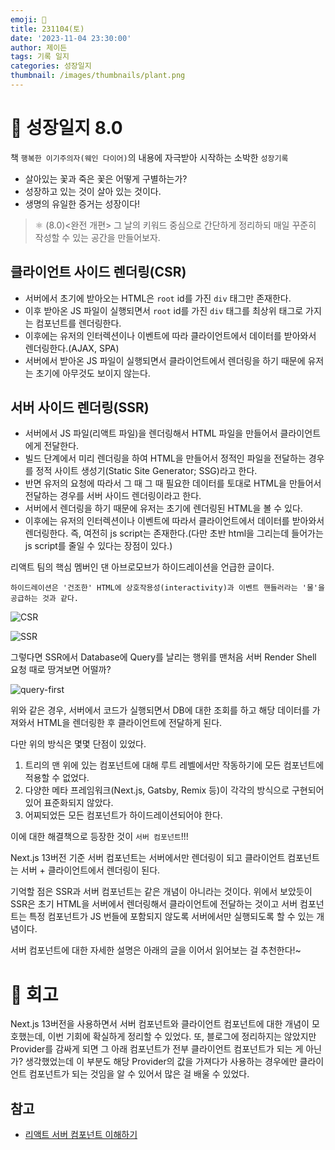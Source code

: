 ```yaml
---
emoji: 🌱
title: 231104(토)
date: '2023-11-04 23:30:00'
author: 제이든
tags: 기록 일지
categories: 성장일지
thumbnail: /images/thumbnails/plant.png
---
```


# 🌱 성장일지 8.0

책 `행복한 이기주의자(웨인 다이어)`의 내용에 자극받아 시작하는 소박한 `성장기록`

- 살아있는 꽃과 죽은 꽃은 어떻게 구별하는가?
- 성장하고 있는 것이 살아 있는 것이다.
- 생명의 유일한 증거는 성장이다!

> ⚛ (8.0)<완전 개편> 그 날의 키워드 중심으로 간단하게 정리하되 매일 꾸준히 작성할 수 있는 공간을 만들어보자.

## 클라이언트 사이드 렌더링(CSR)

- 서버에서 초기에 받아오는 HTML은 `root` id를 가진 `div` 태그만 존재한다.
- 이후 받아온 JS 파일이 실행되면서 `root` id를 가진 `div` 태그를 최상위 태그로 가지는 컴포넌트를 렌더링한다.
- 이후에는 유저의 인터렉션이나 이벤트에 따라 클라이언트에서 데이터를 받아와서 렌더링한다.(AJAX, SPA)
- 서버에서 받아온 JS 파일이 실행되면서 클라이언트에서 렌더링을 하기 때문에 유저는 초기에 아무것도 보이지 않는다.

## 서버 사이드 렌더링(SSR)

- 서버에서 JS 파일(리액트 파일)을 렌더링해서 HTML 파일을 만들어서 클라이언트에게 전달한다.
- 빌드 단계에서 미리 렌더링을 하여 HTML을 만들어서 정적인 파일을 전달하는 경우를 정적 사이트 생성기(Static Site Generator; SSG)라고 한다.
- 반면 유저의 요청에 따라서 그 때 그 때 필요한 데이터를 토대로 HTML을 만들어서 전달하는 경우를 서버 사이드 렌더링이라고 한다.
- 서버에서 렌더링을 하기 때문에 유저는 초기에 렌더링된 HTML을 볼 수 있다.
- 이후에는 유저의 인터렉션이나 이벤트에 따라서 클라이언트에서 데이터를 받아와서 렌더링한다. 즉, 여전히 js script는 존재한다.(다만 초반 html을 그리는데 들어가는 js script를 줄일 수 있다는 장점이 있다.)

리액트 팀의 핵심 멤버인 댄 아브로모브가 하이드레이션을 언급한 글이다.

`하이드레이션은 '건조한' HTML에 상호작용성(interactivity)과 이벤트 핸들러라는 '물'을 공급하는 것과 같다.`

![CSR](/images/posts/steadily/growth-diary/2023/11/csr.png)

![SSR](/images/posts/steadily/growth-diary/2023/11/ssr.png)

그렇다면 SSR에서 Database에 Query를 날리는 행위를 맨처음 서버 Render Shell 요청 때로 땅겨보면 어떨까?

![query-first](/images/posts/steadily/growth-diary/2023/11/query-first.png)

위와 같은 경우, 서버에서 코드가 실행되면서 DB에 대한 조회를 하고 해당 데이터를 가져와서 HTML을 렌더링한 후 클라이언트에 전달하게 된다.

다만 위의 방식은 몇몇 단점이 있었다.

1. 트리의 맨 위에 있는 컴포넌트에 대해 루트 레벨에서만 작동하기에 모든 컴포넌트에 적용할 수 없었다.
2. 다양한 메타 프레임워크(Next.js, Gatsby, Remix 등)이 각각의 방식으로 구현되어있어 표준화되지 않았다.
3. 어찌되었든 모든 컴포넌트가 하이드레이션되어야 한다.

이에 대한 해결책으로 등장한 것이 `서버 컴포넌트`!!!

Next.js 13버전 기준 서버 컴포넌트는 서버에서만 렌더링이 되고 클라이언트 컴포넌트는 서버 + 클라이언트에서 렌더링이 된다.

기억할 점은 SSR과 서버 컴포넌트는 같은 개념이 아니라는 것이다. 위에서 보았듯이 SSR은 초기 HTML을 서버에서 렌더링해서 클라이언트에 전달하는 것이고 서버 컴포넌트는 특정 컴포넌트가 JS 번들에 포함되지 않도록 서버에서만 실행되도록 할 수 있는 개념이다.

서버 컴포넌트에 대한 자세한 설명은 아래의 글을 이어서 읽어보는 걸 추천한다!~

# 📝 회고

Next.js 13버전을 사용하면서 서버 컴포넌트와 클라이언트 컴포넌트에 대한 개념이 모호했는데, 이번 기회에 확실하게 정리할 수 있었다. 또, 블로그에 정리하지는 않았지만 Provider를 감싸게 되면 그 아래 컴포넌트가 전부 클라이언트 컴포넌트가 되는 게 아닌가? 생각했었는데 이 부분도 해당 Provider의 값을 가져다가 사용하는 경우에만 클라이언트 컴포넌트가 되는 것임을 알 수 있어서 많은 걸 배울 수 있었다.

## 참고

- [리액트 서버 컴포넌트 이해하기](https://yozm.wishket.com/magazine/detail/2271/)
